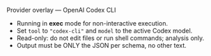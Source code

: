 Provider overlay — OpenAI Codex CLI
- Running in **exec** mode for non-interactive execution.  
- Set `tool` to `"codex-cli"` and `model` to the active Codex model.  
- Read-only: do not edit files or run shell commands; analysis only.
- Output must be ONLY the JSON per schema, no other text.